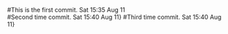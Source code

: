 #This is the first commit.				Sat 15:35 Aug 11\
#Second time commit.				Sat 15:40 Aug 11}
#Third time commit.                Sat 15:40 Aug 11}
